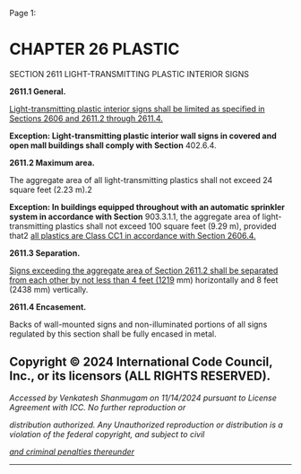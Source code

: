 Page 1:

# CHAPTER 26 PLASTIC

 SECTION 2611
 LIGHT-TRANSMITTING PLASTIC INTERIOR SIGNS


**2611.1 General.**

[Light-transmitting plastic interior signs shall be limited as specified in Sections 2606 and 2611.2 through 2611.4.](http://codes.iccsafe.org/#VACC2021P1_Ch26_Sec2606)

**Exception: Light-transmitting plastic interior wall signs in covered and open mall buildings shall comply with Section**
402.6.4.

**2611.2 Maximum area.**


The aggregate area of all light-transmitting plastics shall not exceed 24 square feet (2.23 m).2


**Exception: In buildings equipped throughout with an automatic sprinkler system in accordance with Section**
903.3.1.1, the aggregate area of light-transmitting plastics shall not exceed 100 square feet (9.29 m), provided that2
[all plastics are Class CC1 in accordance with Section 2606.4.](http://codes.iccsafe.org/#VACC2021P1_Ch26_Sec2606.4)

**2611.3 Separation.**

[Signs exceeding the aggregate area of Section 2611.2 shall be separated from each other by not less than 4 feet (1219](http://codes.iccsafe.org/#VACC2021P1_Ch26_Sec2611.2)
mm) horizontally and 8 feet (2438 mm) vertically.

**2611.4 Encasement.**

Backs of wall-mounted signs and non-illuminated portions of all signs regulated by this section shall be fully encased in
metal.

## Copyright © 2024 International Code Council, Inc., or its licensors (ALL RIGHTS RESERVED).

_Accessed by Venkatesh Shanmugam on 11/14/2024 pursuant to License Agreement with ICC. No further reproduction or_

_distribution authorized. Any Unauthorized reproduction or distribution is a violation of the federal copyright, and subject to civil_

_[and criminal penalties thereunder](http://codes.iccsafe.org/content/VACC2021P1/chapter-26-plastic#VACC2021P1_Ch26_Sec2611)_


-----




